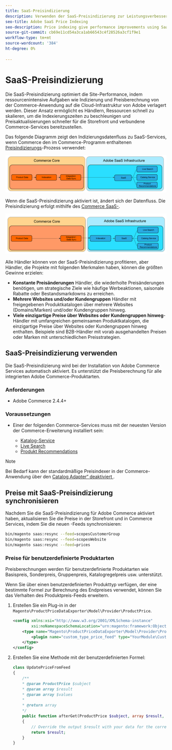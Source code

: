 ```yaml
---
title: SaaS-Preisindizierung
description: Verwenden der SaaS-Preisindizierung zur Leistungsverbesserung
seo-title: Adobe SaaS Price Indexing
seo-description: Price indexing give performance improvements using SaaS infrastructure
source-git-commit: cb69e11cd54a3ca1ab66543c4f28526a3cf1f9e1
workflow-type: tm+mt
source-wordcount: '384'
ht-degree: 0%

---
```


# SaaS-Preisindizierung

Die SaaS-Preisindizierung optimiert die Site-Performance, indem ressourcenintensive Aufgaben wie Indizierung und Preisberechnung von der Commerce-Anwendung auf die Cloud-Infrastruktur von Adobe verlagert werden. Dieser Ansatz ermöglicht es Händlern, Ressourcen schnell zu skalieren, um die Indexierungszeiten zu beschleunigen und Preisaktualisierungen schneller für die Storefront und verbundene Commerce-Services bereitzustellen.

Das folgende Diagramm zeigt den Indizierungsdatenfluss zu SaaS-Services, wenn Commerce den im Commerce-Programm enthaltenen [Preisindizierungs](https://experienceleague.adobe.com/de/docs/commerce-operations/configuration-guide/cli/manage-indexers)-Prozess verwendet:

![Standarddatenfluss](assets/old_way.png)

Wenn die SaaS-Preisindizierung aktiviert ist, ändert sich der Datenfluss. Die Preisindizierung erfolgt mithilfe des [Commerce SaaS-](../data-export/data-synchronization.md).

![SaaS-Preisindizierungs-Datenfluss](assets/new_way.png)

Alle Händler können von der SaaS-Preisindizierung profitieren, aber Händler, die Projekte mit folgenden Merkmalen haben, können die größten Gewinne erzielen:

* **Konstante Preisänderungen** Händler, die wiederholte Preisänderungen benötigen, um strategische Ziele wie häufige Werbeaktionen, saisonale Rabatte oder Bestandsmarkdowns zu erreichen.
* **Mehrere Websites und/oder Kundengruppen** Händler mit freigegebenen Produktkatalogen über mehrere Websites (Domains/Marken) und/oder Kundengruppen hinweg.
* **Viele einzigartige Preise über Websites oder Kundengruppen hinweg**-Händler mit umfangreichen gemeinsamen Produktkatalogen, die einzigartige Preise über Websites oder Kundengruppen hinweg enthalten. Beispiele sind B2B-Händler mit vorab ausgehandelten Preisen oder Marken mit unterschiedlichen Preisstrategien.

## SaaS-Preisindizierung verwenden

Die SaaS-Preisindizierung wird bei der Installation von Adobe Commerce Services automatisch aktiviert. Es unterstützt die Preisberechnung für alle integrierten Adobe Commerce-Produktarten.

### Anforderungen

* Adobe Commerce 2.4.4+

### Voraussetzungen

* Einer der folgenden Commerce-Services muss mit der neuesten Version der Commerce-Erweiterung installiert sein:

   * [Katalog-Service](../catalog-service/overview.md)
   * [Live Search](../live-search/overview.md)
   * [Produkt Recommendations](../product-recommendations/guide-overview.md)


>[!NOTE]
>
>Bei Bedarf kann der standardmäßige Preisindexer in der Commerce-Anwendung über den [Catalog Adapter“ deaktiviert &#x200B;](catalog-adapter.md).

## Preise mit SaaS-Preisindizierung synchronisieren

Nachdem Sie die SaaS-Preisindizierung für Adobe Commerce aktiviert haben, aktualisieren Sie die Preise in der Storefront und in Commerce Services, indem Sie die neuen -Feeds synchronisieren:

```bash
bin/magento saas:resync --feed=scopesCustomerGroup
bin/magento saas:resync --feed=scopesWebsite
bin/magento saas:resync --feed=prices
```

### Preise für benutzerdefinierte Produktarten

Preisberechnungen werden für benutzerdefinierte Produktarten wie Basispreis, Sonderpreis, Gruppenpreis, Katalogregelpreis usw. unterstützt.

Wenn Sie über einen benutzerdefinierten Produkttyp verfügen, der eine bestimmte Formel zur Berechnung des Endpreises verwendet, können Sie das Verhalten des Produktpreis-Feeds erweitern.

1. Erstellen Sie ein Plug-in in der `Magento\ProductPriceDataExporter\Model\Provider\ProductPrice`.

   ```xml
   <config xmlns:xsi="http://www.w3.org/2001/XMLSchema-instance"
           xsi:noNamespaceSchemaLocation="urn:magento:framework:ObjectManager/etc/config.xsd">
       <type name="Magento\ProductPriceDataExporter\Model\Provider\ProductPrice">
           <plugin name="custom_type_price_feed" type="YourModule\CustomProductType\Plugin\UpdatePriceFromFeed" />
       </type>
   </config>
   ```

1. Erstellen Sie eine Methode mit der benutzerdefinierten Formel:

   ```php
   class UpdatePriceFromFeed
   {
       /**
       * @param ProductPrice $subject
       * @param array $result
       * @param array $values
       *
       * @return array
       */
       public function afterGet(ProductPrice $subject, array $result, array $values) : array
       {
           // Override the output $result with your data for the corresponding products (see original method for details) 
           return $result;
       }
   }
   ```

